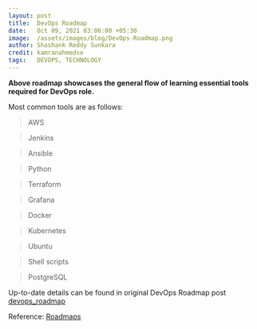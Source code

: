 ```yaml
---
layout: post
title:  DevOps Roadmap
date:   Oct 09, 2021 03:06:00 +05:30
image:  /assets/images/blog/DevOps-Roadmap.png
author: Shashank Reddy Sunkara
credit: kamranahmedse
tags:   DEVOPS, TECHNOLOGY
---
```


**Above roadmap showcases the general flow of learning essential tools required for DevOps role.**

Most common tools are as follows:

> AWS

> Jenkins

> Ansible

> Python

> Terraform

> Grafana

> Docker

> Kubernetes

> Ubuntu

> Shell scripts

> PostgreSQL

Up-to-date details can be found in original DevOps Roadmap post [devops_roadmap](https://roadmap.sh/devops)

Reference: [Roadmaps](https://roadmap.sh/)
